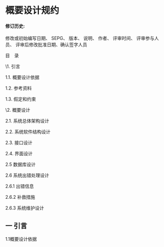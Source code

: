 # 概要设计规约

#### 修订历史:

修改或初始编写日期、 SEPG、 版本、 说明、 作者、 评审时间、 评审参与人员、 评审后修改批准日期、确认签字人员





目　录

\1. 引言 

1.1. 概要设计依据

1.2. 参考资料 

1.3. 假定和约束 

\2. 概要设计

2.1. 系统总体架构设计 

2.2. 系统软件结构设计

2.3. 接口设计

2.4. 界面设计

2.5 数据库设计

2.6 系统出错处理设计

2.6.1 出错信息

2.6.2 补救措施

2.6.3 系统维护设计







## 一 引言

1.1概要设计依据